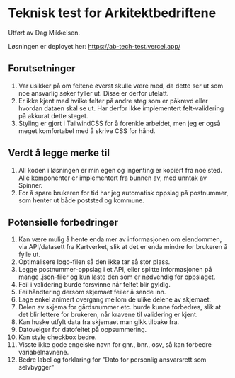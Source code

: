 # Teknisk test for Arkitektbedriftene

Utført av Dag Mikkelsen.

Løsningen er deployet her: https://ab-tech-test.vercel.app/

## Forutsetninger

1. Var usikker på om feltene øverst skulle være med, da dette ser ut som noe ansvarlig søker fyller ut. Disse er derfor utelatt.
1. Er ikke kjent med hvilke felter på andre steg som er påkrevd eller hvordan dataen skal se ut. Har derfor ikke implementert felt-validering på akkurat dette steget.
1. Styling er gjort i TailwindCSS for å forenkle arbeidet, men jeg er også meget komfortabel med å skrive CSS for hånd.

## Verdt å legge merke til

1. All koden i løsningen er min egen og ingenting er kopiert fra noe sted. Alle komponenter er implementert fra bunnen av, med unntak av Spinner.
1. For å spare brukeren for tid har jeg automatisk oppslag på postnummer, som henter ut både poststed og kommune.

## Potensielle forbedringer

1. Kan være mulig å hente enda mer av informasjonen om eiendommen, via API/datasett fra Kartverket, slik at det er enda mindre for brukeren å fylle ut.
1. Optimalisere logo-filen så den ikke tar så stor plass.
1. Legge postnummer-oppslag i et API, eller splitte informasjonen på mange .json-filer og kun laste den som er nødvendig for oppslaget.
1. Feil i validering burde forsvinne når feltet blir gyldig.
1. Feilhåndtering dersom skjemaet feiler å sende inn.
1. Lage enkel animert overgang mellom de ulike delene av skjemaet.
1. Delen av skjema for gårdsnummer etc. burde kunne forbedres, slik at det blir lettere for brukeren, når kravene til validering er kjent.
1. Kan huske utfylt data fra skjemaet man gikk tilbake fra.
1. Datovelger for datofeltet på oppsummering.
1. Kan style checkbox bedre.
1. Visste ikke gode engelske navn for gnr., bnr., osv, så kan forbedre variabelnavnene.
1. Bedre label og forklaring for "Dato for personlig ansvarsrett som selvbygger"
